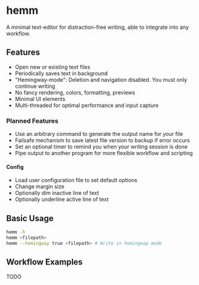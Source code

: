 # hemm

A minimal text-editor for distraction-free writing, able to integrate into any workflow.

## Features

-   Open new or existing text files
-   Periodically saves text in background
-   "Hemingway-mode": Deletion and navigation disabled. You must only continue writing
-   No fancy rendering, colors, formatting, previews
-   Minimal UI elements
-   Multi-threaded for optimal performance and input capture

### Planned Features

-   Use an arbitrary command to generate the output name for your file
-   Failsafe mechanism to save latest file version to backup if error occurs
-   Set an optional timer to remind you when your writing session is done
-   Pipe output to another program for more flexible workflow and scripting

#### Config

-   Load user configuration file to set default options
-   Change margin size
-   Optionally dim inactive line of text
-   Optionally underline active line of text

## Basic Usage

```sh
hemm -h
hemm <filepath>
hemm --hemingway true <filepath> # Write in hemingway mode
```

## Workflow Examples

TODO
